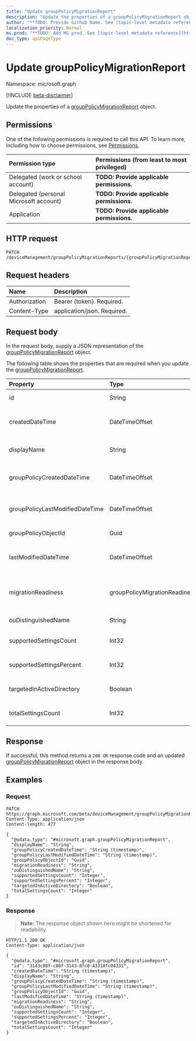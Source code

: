 ```yaml
---
title: "Update groupPolicyMigrationReport"
description: "Update the properties of a groupPolicyMigrationReport object."
author: "**TODO: Provide Github Name. See [topic-level metadata reference](https://msgo.azurewebsites.net/add/document/guidelines/metadata.html#topic-level-metadata)**"
localization_priority: Normal
ms.prod: "**TODO: Add MS prod. See [topic-level metadata reference](https://msgo.azurewebsites.net/add/document/guidelines/metadata.html#topic-level-metadata)**"
doc_type: apiPageType
---
```


# Update groupPolicyMigrationReport
Namespace: microsoft.graph

[!INCLUDE [beta-disclaimer](../../includes/beta-disclaimer.md)]

Update the properties of a [groupPolicyMigrationReport](../resources/grouppolicymigrationreport.md) object.

## Permissions
One of the following permissions is required to call this API. To learn more, including how to choose permissions, see [Permissions](/graph/permissions-reference).

|Permission type|Permissions (from least to most privileged)|
|:---|:---|
|Delegated (work or school account)|**TODO: Provide applicable permissions.**|
|Delegated (personal Microsoft account)|**TODO: Provide applicable permissions.**|
|Application|**TODO: Provide applicable permissions.**|

## HTTP request

<!-- {
  "blockType": "ignored"
}
-->
``` http
PATCH /deviceManagement/groupPolicyMigrationReports/{groupPolicyMigrationReportId}
```

## Request headers
|Name|Description|
|:---|:---|
|Authorization|Bearer {token}. Required.|
|Content-Type|application/json. Required.|

## Request body
In the request body, supply a JSON representation of the [groupPolicyMigrationReport](../resources/grouppolicymigrationreport.md) object.

The following table shows the properties that are required when you update the [groupPolicyMigrationReport](../resources/grouppolicymigrationreport.md).

|Property|Type|Description|
|:---|:---|:---|
|id|String|**TODO: Add Description** Inherited from [entity](../resources/entity.md)|
|createdDateTime|DateTimeOffset|The date and time at which the GroupPolicyMigrationReport was created.|
|displayName|String|The name of Group Policy Object from the GPO Xml Content|
|groupPolicyCreatedDateTime|DateTimeOffset|The date and time at which the GroupPolicyMigrationReport was created.|
|groupPolicyLastModifiedDateTime|DateTimeOffset|The date and time at which the GroupPolicyMigrationReport was last modified.|
|groupPolicyObjectId|Guid|The Group Policy Object GUID from GPO Xml content|
|lastModifiedDateTime|DateTimeOffset|The date and time at which the GroupPolicyMigrationReport was last modified.|
|migrationReadiness|groupPolicyMigrationReadiness|The Intune coverage for the associated Group Policy Object file. Possible values are: `none`, `partial`, `complete`, `error`, `notApplicable`.|
|ouDistinguishedName|String|The distinguished name of the OU.|
|supportedSettingsCount|Int32|The number of Group Policy Settings supported by Intune.|
|supportedSettingsPercent|Int32|The Percentage of Group Policy Settings supported by Intune.|
|targetedInActiveDirectory|Boolean|The Targeted in AD property from GPO Xml Content|
|totalSettingsCount|Int32|The total number of Group Policy Settings from GPO file.|



## Response

If successful, this method returns a `200 OK` response code and an updated [groupPolicyMigrationReport](../resources/grouppolicymigrationreport.md) object in the response body.

## Examples

### Request
<!-- {
  "blockType": "request",
  "name": "update_grouppolicymigrationreport"
}
-->
``` http
PATCH https://graph.microsoft.com/beta/deviceManagement/groupPolicyMigrationReports/{groupPolicyMigrationReportId}
Content-Type: application/json
Content-length: 477

{
  "@odata.type": "#microsoft.graph.groupPolicyMigrationReport",
  "displayName": "String",
  "groupPolicyCreatedDateTime": "String (timestamp)",
  "groupPolicyLastModifiedDateTime": "String (timestamp)",
  "groupPolicyObjectId": "Guid",
  "migrationReadiness": "String",
  "ouDistinguishedName": "String",
  "supportedSettingsCount": "Integer",
  "supportedSettingsPercent": "Integer",
  "targetedInActiveDirectory": "Boolean",
  "totalSettingsCount": "Integer"
}
```


### Response
>**Note:** The response object shown here might be shortened for readability.
<!-- {
  "blockType": "response",
  "truncated": true
}
-->
``` http
HTTP/1.1 200 OK
Content-Type: application/json

{
  "@odata.type": "#microsoft.graph.groupPolicyMigrationReport",
  "id": "3143c08f-c08f-3143-8fc0-43318fc04331",
  "createdDateTime": "String (timestamp)",
  "displayName": "String",
  "groupPolicyCreatedDateTime": "String (timestamp)",
  "groupPolicyLastModifiedDateTime": "String (timestamp)",
  "groupPolicyObjectId": "Guid",
  "lastModifiedDateTime": "String (timestamp)",
  "migrationReadiness": "String",
  "ouDistinguishedName": "String",
  "supportedSettingsCount": "Integer",
  "supportedSettingsPercent": "Integer",
  "targetedInActiveDirectory": "Boolean",
  "totalSettingsCount": "Integer"
}
```

